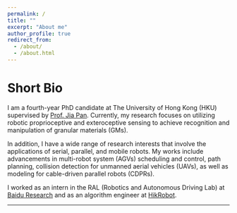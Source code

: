 ```yaml
---
permalink: /
title: ""
excerpt: "About me"
author_profile: true
redirect_from: 
  - /about/
  - /about.html
---
```


Short Bio
===
I am a fourth-year PhD candidate at The University of Hong Kong (HKU) supervised by [Prof. Jia Pan](https://sites.google.com/site/panjia/). Currently, my research focuses on utilizing robotic proprioceptive and exteroceptive sensing to achieve recognition and manipulation of granular materials (GMs).

In addition, I have a wide range of research interests that involve the applications of serial, parallel, and mobile robots. My works include advancements in multi-robot system (AGVs) scheduling and control, path planning, collision detection for unmanned aerial vehicles (UAVs), as well as modeling for cable-driven parallel robots (CDPRs).

I worked as an intern in the RAL (Robotics and Autonomous Driving Lab) at [Baidu Research](http://research.baidu.com/) and as an algorithm engineer at [HikRobot](https://www.hikrobotics.com/en).

---
